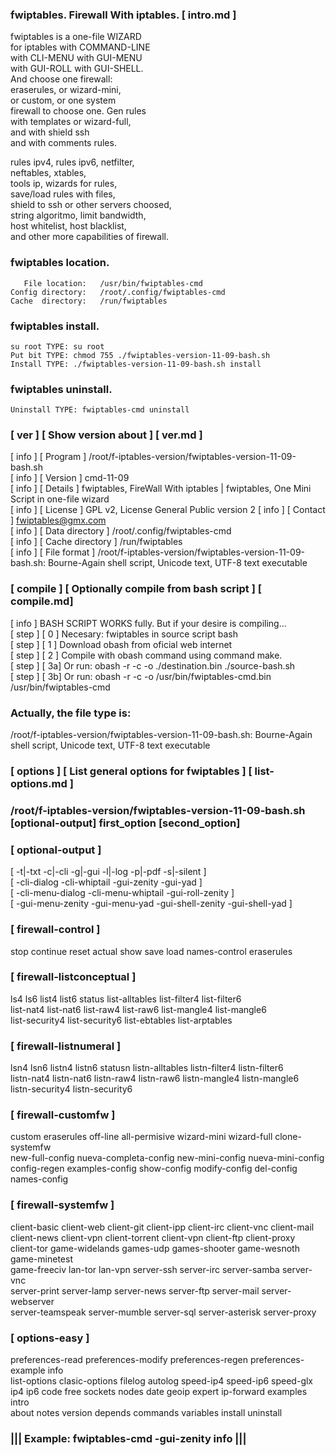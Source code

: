   
###  fwiptables. Firewall With iptables.   [ intro.md ] 
  
   fwiptables is a one-file WIZARD    
   for iptables with COMMAND-LINE     
   with CLI-MENU with GUI-MENU        
   with GUI-ROLL with GUI-SHELL.      
   And choose one firewall:           
   eraserules, or wizard-mini,        
   or custom, or one system           
   firewall to choose one. Gen rules  
   with templates or wizard-full,     
   and with shield ssh                
   and with comments rules.           
  
   rules ipv4, rules ipv6, netfilter,        
   neftables, xtables,                       
   tools ip, wizards for rules,              
   save/load rules with files,               
   shield to ssh or other servers choosed,   
   string algoritmo, limit bandwidth,        
   host whitelist, host blacklist,           
   and other more capabilities of firewall.  
  
###   fwiptables location.                    
  
       File location:   /usr/bin/fwiptables-cmd    
    Config directory:   /root/.config/fwiptables-cmd     
    Cache  directory:   /run/fwiptables    
  
###  fwiptables install.                     
  
    su root TYPE: su root                   
    Put bit TYPE: chmod 755 ./fwiptables-version-11-09-bash.sh 
    Install TYPE: ./fwiptables-version-11-09-bash.sh install   
  
###  fwiptables uninstall.                   
  
    Uninstall TYPE: fwiptables-cmd uninstall  
  
###  [ ver ] [ Show version about ] [ ver.md ]       
   [ info ] [ Program ] /root/f-iptables-version/fwiptables-version-11-09-bash.sh      
   [ info ] [ Version ] cmd-11-09       
   [ info ] [ Details ] fwiptables, FireWall With iptables | fwiptables, One Mini Script in one-file wizard  
   [ info ] [ License ] GPL v2, License General Public version 2 
   [ info ] [ Contact ] fwiptables@gmx.com  
   [ info ] [ Data directory  ] /root/.config/fwiptables-cmd                       
   [ info ] [ Cache directory ] /run/fwiptables                      
   [ info ] [ File format     ] /root/f-iptables-version/fwiptables-version-11-09-bash.sh: Bourne-Again shell script, Unicode text, UTF-8 text executable      
###  [ compile ] [  Optionally compile from bash script ] [ compile.md]    
   [ info ] BASH SCRIPT WORKS fully. But if your desire is compiling...                       
   [ step ] [ 0 ] Necesary: fwiptables in source script bash                                  
   [ step ] [ 1 ] Download obash from oficial web internet                                    
   [ step ] [ 2 ] Compile with obash command using command make.                              
   [ step ] [ 3a] Or run: obash -r -c -o ./destination.bin ./source-bash.sh                   
   [ step ] [ 3b] Or run: obash -r -c -o /usr/bin/fwiptables-cmd.bin /usr/bin/fwiptables-cmd  
###  Actually, the file type is:  
/root/f-iptables-version/fwiptables-version-11-09-bash.sh: Bourne-Again shell script, Unicode text, UTF-8 text executable
###  [ options ] [ List general options for fwiptables ] [ list-options.md ]
###  /root/f-iptables-version/fwiptables-version-11-09-bash.sh [optional-output] first_option [second_option]   
###   [ optional-output ]                                                                
   [ -t|-txt -c|-cli -g|-gui -l|-log -p|-pdf -s|-silent ]                               
   [ -cli-dialog -cli-whiptail -gui-zenity -gui-yad ]                                   
   [ -cli-menu-dialog -cli-menu-whiptail -gui-roll-zenity ]                             
   [ -gui-menu-zenity -gui-menu-yad -gui-shell-zenity -gui-shell-yad ]                  
###   [ firewall-control ]                                                               
   stop continue reset actual show save load names-control eraserules                   
###   [ firewall-listconceptual ]                                                        
   ls4 ls6 list4 list6 status list-alltables list-filter4 list-filter6                  
   list-nat4 list-nat6 list-raw4 list-raw6 list-mangle4 list-mangle6                    
   list-security4 list-security6 list-ebtables list-arptables                           
###   [ firewall-listnumeral ]                                                           
   lsn4 lsn6 listn4 listn6 statusn listn-alltables listn-filter4 listn-filter6          
   listn-nat4 listn-nat6 listn-raw4 listn-raw6 listn-mangle4 listn-mangle6              
   listn-security4 listn-security6                                                      
###   [ firewall-customfw ]                                                              
   custom eraserules off-line all-permisive wizard-mini wizard-full clone-systemfw      
   new-full-config nueva-completa-config new-mini-config nueva-mini-config              
   config-regen examples-config show-config modify-config del-config names-config       
###   [ firewall-systemfw ]                                                              
   client-basic client-web client-git client-ipp client-irc client-vnc client-mail      
   client-news client-vpn client-torrent client-vpn client-ftp client-proxy             
   client-tor game-widelands games-udp games-shooter game-wesnoth game-minetest         
   game-freeciv lan-tor lan-vpn server-ssh server-irc server-samba server-vnc           
   server-print server-lamp server-news server-ftp server-mail server-webserver         
   server-teamspeak server-mumble server-sql server-asterisk server-proxy               
###   [ options-easy ]                                                                   
   preferences-read preferences-modify preferences-regen preferences-example info       
   list-options clasic-options filelog autolog speed-ip4 speed-ip6 speed-glx            
   ip4 ip6 code free sockets nodes date geoip expert ip-forward examples intro          
   about notes version depends commands variables install uninstall                     
###             ||| Example: fwiptables-cmd -gui-zenity info |||                         
